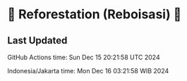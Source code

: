 
# 🌳 Reforestation (Reboisasi) 🌲

## Last Updated

GitHub Actions time: Sun Dec 15 20:21:58 UTC 2024

Indonesia/Jakarta time: Mon Dec 16 03:21:58 WIB 2024
